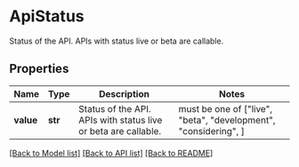 # ApiStatus

Status of the API. APIs with status live or beta are callable.

## Properties
Name | Type | Description | Notes
------------ | ------------- | ------------- | -------------
**value** | **str** | Status of the API. APIs with status live or beta are callable. |  must be one of ["live", "beta", "development", "considering", ]

[[Back to Model list]](../../README.md#documentation-for-models) [[Back to API list]](../../README.md#documentation-for-api-endpoints) [[Back to README]](../../README.md)


